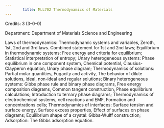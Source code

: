 ```yaml
---
        title: MLL702 Thermodynamics of Materials
---
```

Credits: 3 (3–0–0)

Department: Department of Materials Science and Engineering

Laws of thermodynamics: Thermodynamic systems and variables, Zeroth, 1st, 2nd and 3rd laws. Combined statement for 1st and 2nd laws; Equilibrium in thermodynamic systems: Free energy and criteria for equilibrium; Statistical interpretation of entropy; Unary heterogeneous systems: Phase equilibrium in one component system, Chemical potential, Clausius-Clayperon equation, Unary phase diagram; Thermodynamics of solutions: Partial molar quantities, Fugacity and activity, The behavior of dilute solutions, ideal, non-ideal and regular solutions; Binary heterogeneous systems: Gibbs phase rule and binary phase diagrams, Free energy composition diagrams, Common tangent construction, Phase equilibrium calculations; Introduction to ternary phase diagrams; Thermodynamics of electrochemical systems, cell reactions and EMF, Formation and concentrations cells; Thermodynamics of interfaces: Surface tension and surface energy, Surface excess properties, Effect of surfaces on phase diagrams; Equilibrium shape of a crystal: Gibbs-Wulff construction; Adsorption: The Gibbs adsorption equation.